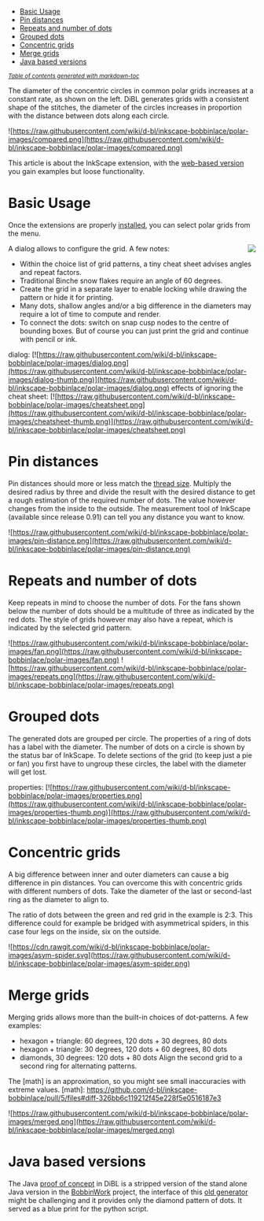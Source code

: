 - [Basic Usage](#basic-usage)
- [Pin distances](#pin-distances)
- [Repeats and number of dots](#repeats-and-number-of-dots)
- [Grouped dots](#grouped-dots)
- [Concentric grids](#concentric-grids)
- [Merge grids](#merge-grids)
- [Java based versions](#java-based-versions)

<sup><i><a href='http://ecotrust-canada.github.io/markdown-toc/'>Table of contents generated with markdown-toc</a></i></sup>

The diameter of the concentric circles in common polar grids increases at a constant rate, as shown on the left.
DiBL generates grids with a consistent shape of the stitches, 
the diameter of the circles increases in proportion with the distance between dots along each circle.

![https://raw.githubusercontent.com/wiki/d-bl/inkscape-bobbinlace/polar-images/compared.png](https://raw.githubusercontent.com/wiki/d-bl/inkscape-bobbinlace/polar-images/compared.png)

This article is about the InkScape extension, 
with the [web-based version](https://d-bl.github.io/polar-grids/) you gain examples but loose functionality.



# Basic Usage
Once the extensions are properly [installed], you can select polar grids from the menu.

[installed]: https://github.com/d-bl/inkscape-bobbinlace/wiki

<img align="right" src="https://raw.githubusercontent.com/wiki/d-bl/inkscape-bobbinlace/polar-images/menu.png"/>

A dialog allows to configure the grid. A few notes:
* Within the choice list of grid patterns, a tiny cheat sheet advises angles and repeat factors.
* Traditional Binche snow flakes require an angle of 60 degrees.
* Create the grid in a separate layer to enable locking while drawing the pattern or hide it for printing.
* Many dots, shallow angles and/or a big difference in the diameters
  may require a lot of time to compute and render. 
* To connect the dots: switch on snap cusp nodes to the centre of bounding boxes.
  But of course you can just print the grid and continue with pencil or ink.

dialog: [![https://raw.githubusercontent.com/wiki/d-bl/inkscape-bobbinlace/polar-images/dialog.png](https://raw.githubusercontent.com/wiki/d-bl/inkscape-bobbinlace/polar-images/dialog-thumb.png)](https://raw.githubusercontent.com/wiki/d-bl/inkscape-bobbinlace/polar-images/dialog.png)
effects of ignoring the cheat sheet: [![https://raw.githubusercontent.com/wiki/d-bl/inkscape-bobbinlace/polar-images/cheatsheet.png](https://raw.githubusercontent.com/wiki/d-bl/inkscape-bobbinlace/polar-images/cheatsheet-thumb.png)](https://raw.githubusercontent.com/wiki/d-bl/inkscape-bobbinlace/polar-images/cheatsheet.png)


# Pin distances

Pin distances should more or less match the [thread size].
Multiply the desired radius by three and divide the result with the desired distance
to get a rough estimation of the required number of dots.
The value however changes from the inside to the outside.
The measurement tool of InkScape (available since release 0.91) can tell you any distance you want to know.

![https://raw.githubusercontent.com/wiki/d-bl/inkscape-bobbinlace/polar-images/pin-distance.png](https://raw.githubusercontent.com/wiki/d-bl/inkscape-bobbinlace/polar-images/pin-distance.png)

[thread size]: http://bobbin-lace.wikispaces.com/Thread+width+and+pattern+size


# Repeats and number of dots

Keep repeats in mind to choose the number of dots. 
For the fans shown below the number of dots should be a multitude of three as indicated by the red dots.
The style of grids however may also have a repeat, which is indicated by the selected grid pattern.

![https://raw.githubusercontent.com/wiki/d-bl/inkscape-bobbinlace/polar-images/fan.png](https://raw.githubusercontent.com/wiki/d-bl/inkscape-bobbinlace/polar-images/fan.png)
![https://raw.githubusercontent.com/wiki/d-bl/inkscape-bobbinlace/polar-images/repeats.png](https://raw.githubusercontent.com/wiki/d-bl/inkscape-bobbinlace/polar-images/repeats.png)


# Grouped dots

The generated dots are grouped per circle.
The properties of a ring of dots has a label with the diameter.
The number of dots on a circle is shown by the status bar of InkScape.
To delete sections of the grid (to keep just a pie or fan)
you first have to ungroup these circles,
the label with the diameter will get lost.

properties: [![https://raw.githubusercontent.com/wiki/d-bl/inkscape-bobbinlace/polar-images/properties.png](https://raw.githubusercontent.com/wiki/d-bl/inkscape-bobbinlace/polar-images/properties-thumb.png)](https://raw.githubusercontent.com/wiki/d-bl/inkscape-bobbinlace/polar-images/properties-thumb.png)


# Concentric grids

A big difference between inner and outer diameters can cause a big difference in pin distances.
You can overcome this with concentric grids with different numbers of dots.
Take the diameter of the last or second-last ring as the diameter to align to.

The ratio of dots between the green and red grid in the example is 2:3.
This difference could for example be bridged with asymmetrical spiders,
in this case four legs on the inside, six on the outside.

![https://cdn.rawgit.com/wiki/d-bl/inkscape-bobbinlace/polar-images/asym-spider.svg](https://raw.githubusercontent.com/wiki/d-bl/inkscape-bobbinlace/polar-images/asym-spider.png)


# Merge grids

Merging grids allows more than the built-in choices of dot-patterns. A few examples:
* hexagon + triangle: 60 degrees, 120 dots + 30 degrees, 80 dots
* hexagon + triangle: 30 degrees, 120 dots + 60 degrees, 80 dots
* diamonds, 30 degrees: 120 dots + 80 dots
Align the second grid to a second ring for alternating patterns.

The [math] is an approximation, so you might see small inaccuracies with extreme values.
[math]: https://github.com/d-bl/inkscape-bobbinlace/pull/5/files#diff-326bb6c119212f45e228f5e0516187e3

![https://raw.githubusercontent.com/wiki/d-bl/inkscape-bobbinlace/polar-images/merged.png](https://raw.githubusercontent.com/wiki/d-bl/inkscape-bobbinlace/polar-images/merged.png)


# Java based versions

The Java [proof of concept] in DiBL is a stripped version of the stand alone Java version
in the [BobbinWork] project, the interface of this [old generator] might be challenging
and it provides only the diamond pattern of dots. It served as a blue print for the python script.

[proof of concept]: https://github.com/d-bl/inkscape-bobbinlace/tree/5d5dc36e50ccc6468b62d358381cda1cda64ad6b/standalone/grids/dibl-polar
[BobbinWork]: https://github.com/jo-pol/bobbinwork
[old generator]: https://storage.googleapis.com/google-code-archive-downloads/v1/code.google.com/bobbinwork/bwpGrid-rel-2.0.115.jar
